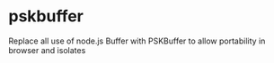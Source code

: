 # pskbuffer
Replace all use of node.js Buffer with PSKBuffer to allow portability in browser and isolates
